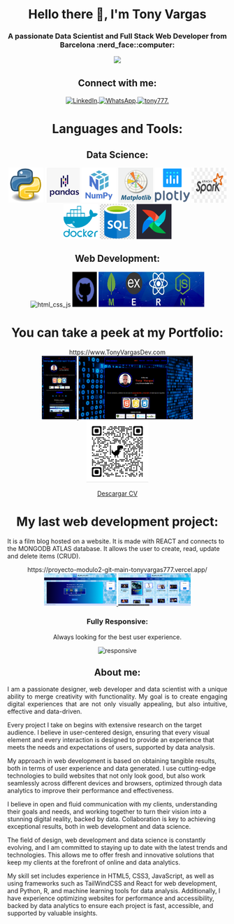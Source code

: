 <h1 align="center">Hello there 👋, I'm Tony Vargas</h1>
<h3 align="center">A passionate Data Scientist and Full Stack Web Developer from Barcelona :nerd_face::computer:</h3>

<p align="center">
  <a href="#">
    <img src="https://readme-typing-svg.herokuapp.com?size=20&center=true&vCenter=true&width=480&lines=DATA+SCIENTIST;PYTHON+NUMPY+PANDAS;MATPLOTLIB+DOCKER+SEABORN+POWERBI;SQL+MONGODB+PLOTLIB+SPARK+AIRFLOW;Full+Stack+Developer;HTML+CSS+JAVASCRIPT;MERN+STACK;;Always+Learning">
  </a>
</p>
</h2>
<h2 align="center">Connect with me:</h2>
<p align="center">
  <a href="https://linkedin.com/in/tony-vargas-garcía-122b1424b" target="blank">
  <img align="center" src="https://raw.githubusercontent.com/rahuldkjain/github-profile-readme-generator/master/src/images/icons/Social/linked-in-alt.svg" alt="LinkedIn" height="40" width="40" />  
  <a/>
  <a href="https://wa.me/34661871759" target="blank" title="WhatsApp">
    <img className="red" align="center" src="https://raw.githubusercontent.com/rahuldkjain/github-profile-readme-generator/master/src/images/icons/Social/whatsapp.svg" alt="WhatsApp" height="40px" width="40px" />
  <a/>
  <a href="mailto:tonacovargas@hotmail.com" target="blank"><img align="center"
 src="https://us.123rf.com/450wm/mamanamsai/mamanamsai1501/mamanamsai150100386/35929070-email-icono-en-el-fondo-azul-limpio-vector.jpg" alt="tony777." height="40" width="40" />
  <a/>
</p>
</h2>  
<h1 align="center">Languages and Tools:</h1>
<div>
  <h2 align="center">Data Science:</h2>
  <p align="center">
    <img src="https://github.com/TonyVargas777/portafolio/blob/main/src/components/img/Python.svg.png" height="80px" width="80px" alt="Python" /> 
    <img src="https://github.com/TonyVargas777/portafolio/blob/main/src/components/img/pandas.jpeg" height="80px" width="80px" alt="pandas" />
    <img src="https://github.com/TonyVargas777/portafolio/blob/main/src/components/img/numpy.png" height="80px" width="80px" width="11%" alt="numpy" />
    <img src="https://github.com/TonyVargas777/portafolio/blob/main/src/components/img/MATPLOTLIB1.png" height="80px" width="80px" alt="matplotlib" />  
    <img src="https://github.com/TonyVargas777/portafolio/blob/main/src/components/img/plotly.png" height="80px" width="80px" alt="plotly" />  
    <img src="https://github.com/TonyVargas777/portafolio/blob/main/src/components/img/apache.jpg" height="80px" width="80px" alt="apache" />
    <img src="https://github.com/TonyVargas777/portafolio/blob/main/src/components/img/docker.webp" height="80px" width="80px" alt="docker" />
    <img src="https://github.com/TonyVargas777/portafolio/blob/main/src/components/img/sql.png" height="80px" width="80px" alt="sql" "/>
    <img src="https://github.com/TonyVargas777/portafolio/blob/main/src/components/img/AIRFLOW.png" height="80px" width="80px" alt="airflow" "/>
  </p>
  
</div>
<div>
  <h2 align="center">Web Development:</h2>
  <p align="center"> 
    <img src="https://github.com/TonyVargas777/portafolio/blob/main/public/img/hcj.avif" height="80px" width="38%" alt="html_css_js" />
    <img src="https://github.com/TonyVargas777/portafolio/blob/main/public/img/git.png" height="80px" width="11%" alt="git" />
    <img src="https://github.com/TonyVargas777/portafolio/blob/main/public/img/mern.jpeg" height="80px" width="48%" alt="mern" />
  </p>
</div>
<div align="center" target="blank">
  <h1>You can take a peek at my Portfolio:</h1>   
  https://www.TonyVargasDev.com
  <div>
    <a href="https://www.TonyVargasDev.com" target="blank">
      <img src="https://github.com/TonyVargas777/portafolio/blob/main/src/components/img/p_mobile.png" alt="mobile" width="16%" target="blank">
    </a> 
    <a href="https://www.TonyVargasDev.com">
      <img src="https://github.com/TonyVargas777/portafolio/blob/main/src/components/img/p_laptop.png" alt="laptop" width="52%" target="blank">
    </a>
  </div>
</div>
<div align="center">
  <a href="https://www.TonyVargasDev.com" target="blank">
    <img src="https://github.com/TonyVargas777/portafolio/blob/main/src/components/img/qr_tonyvargasdev.jpg" alt="qr" width="28%" target="blank">
  </a>
  <p align="center">
    <a href="tony_vargas_cv.pdf" download="Tony_Vargas_CV.pdf" target="_blank" title="Descargar Currículum Vitae" >
              Descargar CV
    </a>
  </p>
</div>

<h1 align="center">My last web development project:</h1>
<p>It is a film blog hosted on a website.
It is made with REACT and connects to the MONGODB ATLAS database.
It allows the user to create, read, update and delete items (CRUD).
</p>
<div align="center">
  https://proyecto-modulo2-git-main-tonyvargas777.vercel.app/  
  <a href="https://proyecto-modulo2-git-main-tonyvargas777.vercel.app/"> 
    <img src="https://github.com/TonyVargas777/portafolio/blob/main/public/img/blog_cine_inicio.png" alt="inicio" width="33%"/>
  </a>
  <a href="https://proyecto-modulo2-git-main-tonyvargas777.vercel.app/"> 
    <img src="https://github.com/TonyVargas777/portafolio/blob/main/public/img/blog_cine_articulos.png" alt="articulos" width="33%"/>
  </a>
</div>
<div align="center">
  <h3>Fully Responsive:</h3> 
  <p>Always looking for the best user experience. </p>
</div>    
<div align="center">
  <img src="https://github.com/TonyVargas777/portafolio/blob/main/public/img/responsive2.gif" alt="responsive" width="40%"/>   
</div>



<div align="center">
  
</div>

 <h2 align="center">About me:</h2>
<p style="text-align: justify;">I am a passionate designer, web developer and data scientist with a unique ability to merge creativity with functionality. My goal is to create engaging digital experiences that are not only visually appealing, but also intuitive, effective and data-driven.

Every project I take on begins with extensive research on the target audience. I believe in user-centered design, ensuring that every visual element and every interaction is designed to provide an experience that meets the needs and expectations of users, supported by data analysis.

My approach in web development is based on obtaining tangible results, both in terms of user experience and data generated. I use cutting-edge technologies to build websites that not only look good, but also work seamlessly across different devices and browsers, optimized through data analytics to improve their performance and effectiveness.

I believe in open and fluid communication with my clients, understanding their goals and needs, and working together to turn their vision into a stunning digital reality, backed by data. Collaboration is key to achieving exceptional results, both in web development and data science.

The field of design, web development and data science is constantly evolving, and I am committed to staying up to date with the latest trends and technologies. This allows me to offer fresh and innovative solutions that keep my clients at the forefront of online and data analytics.

My skill set includes experience in HTML5, CSS3, JavaScript, as well as using frameworks such as TailWindCSS and React for web development, and Python, R, and machine learning tools for data analysis. Additionally, I have experience optimizing websites for performance and accessibility, backed by data analytics to ensure each project is fast, accessible, and supported by valuable insights.</p>
